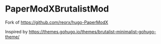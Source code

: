 # PaperModXBrutalistMod

Fork of https://github.com/reorx/hugo-PaperModX
 
Inspired by https://themes.gohugo.io/themes/brutalist-minimalist-gohugo-theme/
